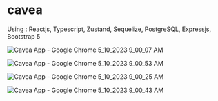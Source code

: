 # cavea

Using : Reactjs, Typescript, Zustand, Sequelize, PostgreSQL, Expressjs, Bootstrap 5

![Cavea App - Google Chrome 5_10_2023 9_00_07 AM](https://github.com/Ghibrasoft/cavea/assets/96905686/d4ba6d05-2328-480c-b09d-93377d284003)

![Cavea App - Google Chrome 5_10_2023 9_00_53 AM](https://github.com/Ghibrasoft/cavea/assets/96905686/cea6ad8c-b775-44b5-8ea3-95e4a90abdbb)

![Cavea App - Google Chrome 5_10_2023 9_00_25 AM](https://github.com/Ghibrasoft/cavea/assets/96905686/d9778212-97ed-4611-aba2-1817b0789384)

![Cavea App - Google Chrome 5_10_2023 9_00_43 AM](https://github.com/Ghibrasoft/cavea/assets/96905686/78111e74-543f-4b15-9ac6-c43a0b42db5a)
